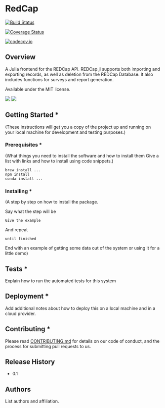 # RedCap

[![Build Status](https://travis-ci.org/FLCN17/RedCap.jl.svg?branch=master)](https://travis-ci.org/FLCN17/RedCap.jl)

[![Coverage Status](https://coveralls.io/repos/FLCN17/RedCap.jl/badge.svg?branch=master&service=github)](https://coveralls.io/github/FLCN17/RedCap.jl?branch=master)

[![codecov.io](http://codecov.io/github/FLCN17/RedCap.jl/coverage.svg?branch=master)](http://codecov.io/github/FLCN17/RedCap.jl?branch=master)


## Overview

A Julia frontend for the REDCap API. REDCap.jl supports both importing and exporting records, as well as deletion from the REDCap Database. It also includes functions for surveys and report generation. 

Available under the MIT license.

[![](https://img.shields.io/badge/docs-stable-blue.svg)](https://bcbi.github.io/REDCap.jl/stable)
[![](https://img.shields.io/badge/docs-latest-blue.svg)](https://bcbi.github.io/REDCap.jl/latest)


## Getting Started *

(These instructions will get you a copy of the project up and running on your local machine for development and testing purposes.)

### Prerequisites *

(What things you need to install the software and how to install them
Give a list with links and how to install using code snippets.)

```
brew install ...
npm install
conda install ...
```

### Installing *

(A step by step on how to install the package.

Say what the step will be

```
Give the example
```

And repeat

```
until finished
```

End with an example of getting some data out of the system or using it for a little demo)


## Tests *

Explain how to run the automated tests for this system


## Deployment *

Add additional notes about how to deploy this on a local machine and in a cloud provider.


## Contributing *

Please read [CONTRIBUTING.md](https://gist.github.com/PurpleBooth/b24679402957c63ec426) for details on our code of conduct, and the process for submitting pull requests to us.

## Release History
- 0.1


## Authors

List authors and affiliation.